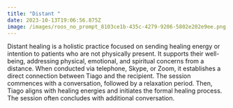 ```yaml
---
title: "Distant "
date: 2023-10-13T19:06:56.875Z
image: /images/roos_no_prompt_8103ce1b-435c-4279-9206-5802e202e9ee.png
---
```

Distant healing is a holistic practice focused on sending healing energy or intention to patients who are not physically present. It supports their well-being, addressing physical, emotional, and spiritual concerns from a distance. When conducted via telephone, Skype, or Zoom, it establishes a direct connection between Tiago and the recipient. The session commences with a conversation, followed by a relaxation period. Then, Tiago aligns with healing energies and initiates the formal healing process. The session often concludes with additional conversation.